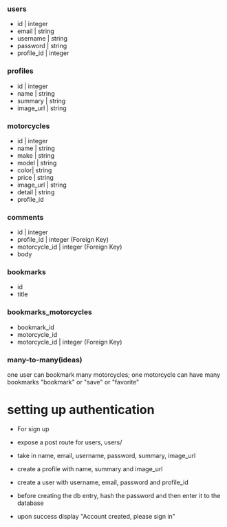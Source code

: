 ### users 
- id | integer 
- email | string
- username | string
- password | string 
- profile_id | integer 

### profiles 
- id | integer
- name | string
- summary | string
- image_url | string

### motorcycles 
- id | integer
- name | string
- make | string
- model | string
- color| string
- price | string
- image_url | string
- detail | string
- profile_id 


### comments 
- id | integer 
- profile_id | integer (Foreign Key)
- motorcycle_id | integer (Foreign Key) 
- body 

### bookmarks 
- id 
- title 

### bookmarks_motorcycles 
- bookmark_id 
- motorcycle_id 
- motorcycle_id | integer (Foreign Key)

### many-to-many(ideas)
one user can bookmark many motorcycles; one motorcycle can have many bookmarks "bookmark" or "save" or "favorite"

# setting up authentication 

- For sign up  
- expose a post route for users, users/ 
- take in name, email, username, password, summary, image_url  
- create a profile with name, summary and image_url 
- create a user with username, email, password and profile_id 

- before creating the db entry, hash the password and then enter it to the database 
- upon success display "Account created, please sign in" 